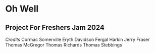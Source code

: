 # Oh Well
## Project For Freshers Jam 2024

*Credits*
Cormac Somerville
Eryth Davidson
Fergal Harkin
Jerry Fraser
Thomas McGregor
Thomas Richards
Thomas Stebbings

